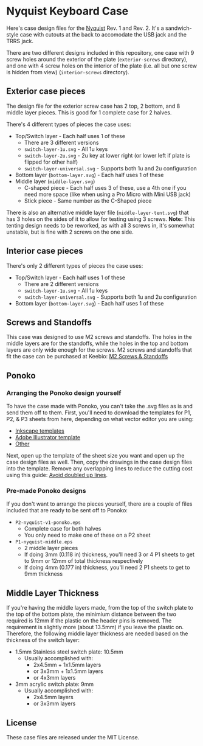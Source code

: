 Nyquist Keyboard Case
=====================

Here's case design files for the [Nyquist](https://keeb.io/collections/nyquist-parts) Rev. 1 and Rev. 2. It's a sandwich-style case with cutouts at the back to accomodate the USB jack and the TRRS jack.

There are two different designs included in this repository, one case with 9 screw holes around the exterior of the plate (`exterior-screws` directory), and one with 4 screw holes on the interior of the plate (i.e. all but one screw is hidden from view) (`interior-screws` directory).

Exterior case pieces
--------------------
The design file for the exterior screw case has 2 top, 2 bottom, and 8 middle layer pieces. This is good for 1 complete case for 2 halves.

There's 4 different types of pieces the case uses:

- Top/Switch layer - Each half uses 1 of these
    - There are 3 different versions
    - `switch-layer-1u.svg` - All 1u keys
    - `switch-layer-2u.svg` - 2u key at lower right (or lower left if plate is flipped for other half)
    - `switch-layer-universal.svg` - Supports both 1u and 2u configuration
- Bottom layer (`bottom-layer.svg`) - Each half uses 1 of these
- Middle layer (`middle-layer.svg`)
    - C-shaped piece - Each half uses 3 of these, use a 4th one if you need more space (like when using a Pro Micro with Mini USB jack)
    - Stick piece - Same number as the C-Shaped piece

There is also an alternative middle layer file (`middle-layer-tent.svg`) that has 3 holes on the sides of it to allow for testing using 3 screws. **Note:** This tenting design needs to be reworked, as with all 3 screws in, it's somewhat unstable, but is fine with 2 screws on the one side.

Interior case pieces
--------------------

There's only 2 different types of pieces the case uses:

- Top/Switch layer - Each half uses 1 of these
    - There are 2 different versions
    - `switch-layer-1u.svg` - All 1u keys
    - `switch-layer-universal.svg` - Supports both 1u and 2u configuration
- Bottom layer (`bottom-layer.svg`) - Each half uses 1 of these

Screws and Standoffs
--------------------
This case was designed to use M2 screws and standoffs. The holes in the middle layers are for the standoffs, while the holes in the top and bottom layers are only wide enough for the screws. M2 screws and standoffs that fit the case can be purchased at Keebio: [M2 Screws & Standoffs](https://keeb.io/products/m2-screws-and-standoffs)

Ponoko
------

### Arranging the Ponoko design yourself
To have the case made with Ponoko, you can't take the .svg files as is and send them off to them. First, you'll need to download the templates for P1, P2, & P3 sheets from here, depending on what vector editor you are using:

- [Inkscape templates](https://www.ponoko.com/starter-kits/inkscape)
- [Adobe Illustrator template](https://www.ponoko.com/starter-kits/adobe-illustrator)
- [Other](https://www.ponoko.com/make-and-sell/design-it-yourself)

Next, open up the template of the sheet size you want and open up the case design files as well. Then, copy the drawings in the case design files into the template. Remove any overlapping lines to reduce the cutting cost using this guide: [Avoid doubled up lines](http://support.ponoko.com/hc/en-us/articles/220289608-Avoid-doubled-up-blue-cutting-lines-in-your-designs).

### Pre-made Ponoko designs
If you don't want to arrange the pieces yourself, there are a couple of files included that are ready to be sent off to Ponoko:

- `P2-nyquist-v1-ponoko.eps`
    - Complete case for both halves
    - You only need to make one of these on a P2 sheet
- `P1-nyquist-middle.eps`
    - 2 middle layer pieces
    - If doing 3mm (0.118 in) thickness, you'll need 3 or 4 P1 sheets to get to 9mm or 12mm of total thickness respectively
    - If doing 4mm (0.177 in) thickness, you'll need 2 P1 sheets to get to 9mm thickness

## Middle Layer Thickness
If you're having the middle layers made, from the top of the switch plate to the top of the bottom plate, the minimium distance between the two required is 12mm if the plastic on the header pins is removed. The requirement is slightly more (about 13.5mm) if you leave the plastic on. Therefore, the following middle layer thickness are needed based on the thickness of the switch layer:

- 1.5mm Stainless steel switch plate: 10.5mm
    - Usually accomplished with:
        - 2x4.5mm + 1x1.5mm layers
        - or 3x3mm + 1x1.5mm layers
        - or 4x3mm layers
- 3mm acrylic switch plate: 9mm
    - Usually accomplished with:
        - 2x4.5mm layers
        - or 3x3mm layers

License
-------
These case files are released under the MIT License.
